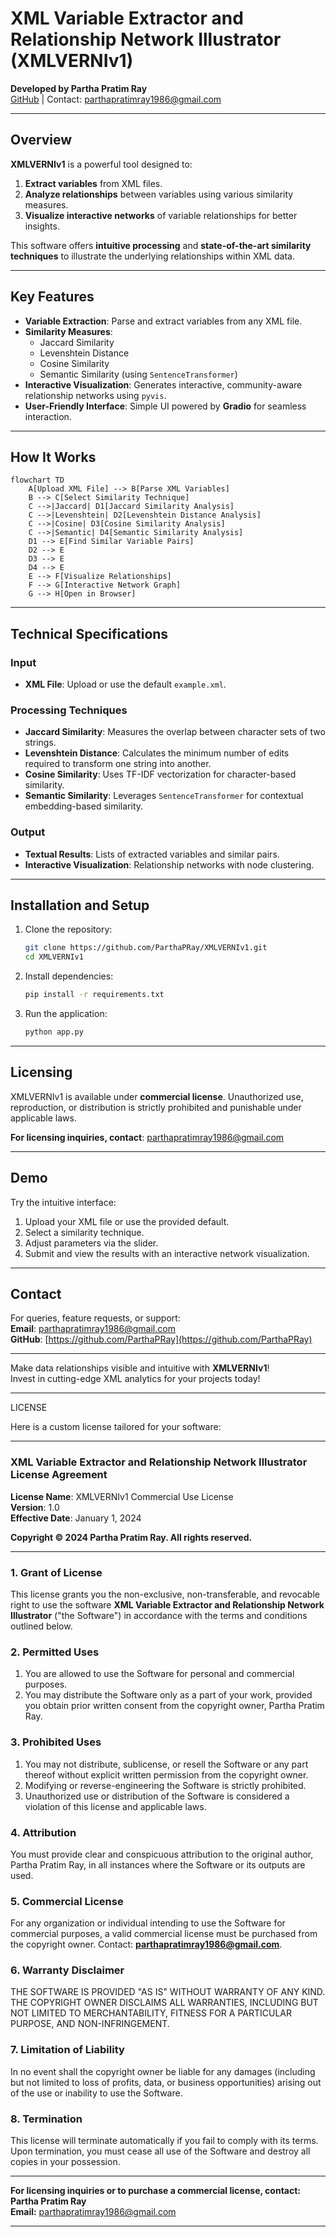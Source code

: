 # XML Variable Extractor and Relationship Network Illustrator (XMLVERNIv1)

**Developed by Partha Pratim Ray**  
[GitHub](https://github.com/ParthaPRay) | Contact: [parthapratimray1986@gmail.com](mailto:parthapratimray1986@gmail.com)

---

## Overview

**XMLVERNIv1** is a powerful tool designed to:
1. **Extract variables** from XML files.
2. **Analyze relationships** between variables using various similarity measures.
3. **Visualize interactive networks** of variable relationships for better insights.

This software offers **intuitive processing** and **state-of-the-art similarity techniques** to illustrate the underlying relationships within XML data.

---

## Key Features

- **Variable Extraction**: Parse and extract variables from any XML file.
- **Similarity Measures**:
  - Jaccard Similarity
  - Levenshtein Distance
  - Cosine Similarity
  - Semantic Similarity (using `SentenceTransformer`)
- **Interactive Visualization**: Generates interactive, community-aware relationship networks using `pyvis`.
- **User-Friendly Interface**: Simple UI powered by **Gradio** for seamless interaction.

---

## How It Works

```mermaid
flowchart TD
    A[Upload XML File] --> B[Parse XML Variables]
    B --> C[Select Similarity Technique]
    C -->|Jaccard| D1[Jaccard Similarity Analysis]
    C -->|Levenshtein| D2[Levenshtein Distance Analysis]
    C -->|Cosine| D3[Cosine Similarity Analysis]
    C -->|Semantic| D4[Semantic Similarity Analysis]
    D1 --> E[Find Similar Variable Pairs]
    D2 --> E
    D3 --> E
    D4 --> E
    E --> F[Visualize Relationships]
    F --> G[Interactive Network Graph]
    G --> H[Open in Browser]
```

---

## Technical Specifications

### Input
- **XML File**: Upload or use the default `example.xml`.

### Processing Techniques
- **Jaccard Similarity**: Measures the overlap between character sets of two strings.
- **Levenshtein Distance**: Calculates the minimum number of edits required to transform one string into another.
- **Cosine Similarity**: Uses TF-IDF vectorization for character-based similarity.
- **Semantic Similarity**: Leverages `SentenceTransformer` for contextual embedding-based similarity.

### Output
- **Textual Results**: Lists of extracted variables and similar pairs.
- **Interactive Visualization**: Relationship networks with node clustering.

---

## Installation and Setup

1. Clone the repository:
   ```bash
   git clone https://github.com/ParthaPRay/XMLVERNIv1.git
   cd XMLVERNIv1
   ```
2. Install dependencies:
   ```bash
   pip install -r requirements.txt
   ```
3. Run the application:
   ```bash
   python app.py
   ```

---

## Licensing

XMLVERNIv1 is available under **commercial license**. Unauthorized use, reproduction, or distribution is strictly prohibited and punishable under applicable laws.  

**For licensing inquiries, contact**: [parthapratimray1986@gmail.com](mailto:parthapratimray1986@gmail.com)

---

## Demo

Try the intuitive interface:  
1. Upload your XML file or use the provided default.
2. Select a similarity technique.
3. Adjust parameters via the slider.
4. Submit and view the results with an interactive network visualization.

---

## Contact

For queries, feature requests, or support:  
**Email**: [parthapratimray1986@gmail.com](mailto:parthapratimray1986@gmail.com)  
**GitHub**: [https://github.com/ParthaPRay](https://github.com/ParthaPRay)

---

Make data relationships visible and intuitive with **XMLVERNIv1**!  
Invest in cutting-edge XML analytics for your projects today!

---
LICENSE

Here is a custom license tailored for your software:

---

### XML Variable Extractor and Relationship Network Illustrator License Agreement

**License Name**: XMLVERNIv1 Commercial Use License  
**Version**: 1.0  
**Effective Date**: January 1, 2024  

**Copyright © 2024 Partha Pratim Ray. All rights reserved.**  

---

### 1. **Grant of License**
This license grants you the non-exclusive, non-transferable, and revocable right to use the software **XML Variable Extractor and Relationship Network Illustrator** ("the Software") in accordance with the terms and conditions outlined below.  

### 2. **Permitted Uses**
1. You are allowed to use the Software for personal and commercial purposes.  
2. You may distribute the Software only as a part of your work, provided you obtain prior written consent from the copyright owner, Partha Pratim Ray.  

### 3. **Prohibited Uses**
1. You may not distribute, sublicense, or resell the Software or any part thereof without explicit written permission from the copyright owner.  
2. Modifying or reverse-engineering the Software is strictly prohibited.  
3. Unauthorized use or distribution of the Software is considered a violation of this license and applicable laws.

### 4. **Attribution**
You must provide clear and conspicuous attribution to the original author, Partha Pratim Ray, in all instances where the Software or its outputs are used.

### 5. **Commercial License**
For any organization or individual intending to use the Software for commercial purposes, a valid commercial license must be purchased from the copyright owner. Contact: **parthapratimray1986@gmail.com**.  

### 6. **Warranty Disclaimer**
THE SOFTWARE IS PROVIDED "AS IS" WITHOUT WARRANTY OF ANY KIND. THE COPYRIGHT OWNER DISCLAIMS ALL WARRANTIES, INCLUDING BUT NOT LIMITED TO MERCHANTABILITY, FITNESS FOR A PARTICULAR PURPOSE, AND NON-INFRINGEMENT.  

### 7. **Limitation of Liability**
In no event shall the copyright owner be liable for any damages (including but not limited to loss of profits, data, or business opportunities) arising out of the use or inability to use the Software.

### 8. **Termination**
This license will terminate automatically if you fail to comply with its terms. Upon termination, you must cease all use of the Software and destroy all copies in your possession.  

---

**For licensing inquiries or to purchase a commercial license, contact:**  
**Partha Pratim Ray**  
**Email:** parthapratimray1986@gmail.com  

---
